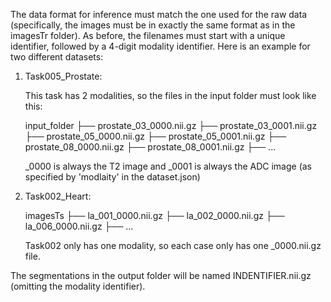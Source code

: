 The data format for inference must match the one used for the raw data (specifically, the images must be in exactly 
the same format as in the imagesTr folder). As before, the filenames must start with a
unique identifier, followed by a 4-digit modality identifier. Here is an example for two different datasets:

1) Task005_Prostate:

    This task has 2 modalities, so the files in the input folder must look like this:

    input_folder
    ├── prostate_03_0000.nii.gz
    ├── prostate_03_0001.nii.gz
    ├── prostate_05_0000.nii.gz
    ├── prostate_05_0001.nii.gz
    ├── prostate_08_0000.nii.gz
    ├── prostate_08_0001.nii.gz
    ├── ...

    _0000 is always the T2 image and _0001 is always the ADC image (as specified by 'modlaity' in the dataset.json)

2) Task002_Heart:

    imagesTs
    ├── la_001_0000.nii.gz
    ├── la_002_0000.nii.gz
    ├── la_006_0000.nii.gz
    ├── ...
    
    Task002 only has one modality, so each case only has one _0000.nii.gz file.
  

The segmentations in the output folder will be named INDENTIFIER.nii.gz (omitting the modality identifier).
    
